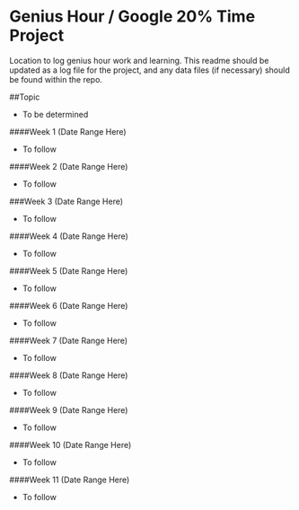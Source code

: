 # Genius Hour / Google 20% Time Project
Location to log genius hour work and learning.  This readme should be updated as a log file for the project, and any data files (if necessary) should be found within the repo.  

##Topic
* To be determined

####Week 1 (Date Range Here)
* To follow

####Week 2 (Date Range Here)
* To follow

###Week 3 (Date Range Here)
* To follow

####Week 4 (Date Range Here)
* To follow

####Week 5 (Date Range Here)
* To follow

####Week 6 (Date Range Here)
* To follow

####Week 7 (Date Range Here)
* To follow

####Week 8 (Date Range Here)
* To follow

####Week 9 (Date Range Here)
* To follow

####Week 10 (Date Range Here)
* To follow

####Week 11 (Date Range Here)
* To follow
